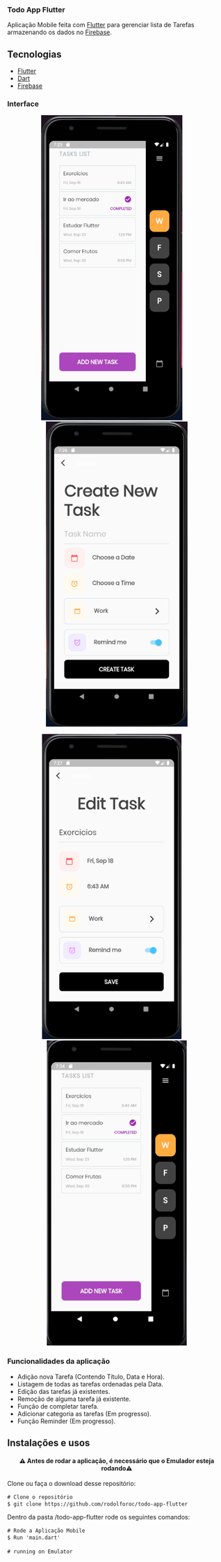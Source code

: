 ### Todo App Flutter
Aplicação Mobile feita com [Flutter](https://flutter.dev/) para gerenciar lista de Tarefas armazenando os dados no [Firebase](https://firebase.google.com/).

## Tecnologias
- [Flutter](https://flutter.dev/)
- [Dart](https://dart.dev/)
- [Firebase](https://firebase.google.com/)

### Interface

<p align="center">
  <img src = "https://github.com/rodolforoc/todo-app-flutter/blob/master/lib/assets/todo_taskScreen.PNG" height="700">
  &nbsp;&nbsp;&nbsp;&nbsp;&nbsp;
  <img src = "https://github.com/rodolforoc/todo-app-flutter/blob/master/lib/assets/todo_createScreen.PNG" height="700">
</p>
<p align="center">
  <img src = "https://github.com/rodolforoc/todo-app-flutter/blob/master/lib/assets/todo_editScreen.PNG" height="700">
  &nbsp;&nbsp;&nbsp;&nbsp;&nbsp;
  <img src = "https://github.com/rodolforoc/todo-app-flutter/blob/master/lib/assets/todo_demo.gif" height="700">
</p>

### Funcionalidades da aplicação

* Adição nova Tarefa (Contendo Título, Data e Hora).
* Listagem de todas as tarefas ordenadas pela Data.
* Edição das tarefas já existentes.
* Remoção de alguma tarefa já existente.
* Função de completar tarefa.
* Adicionar categoria as tarefas (Em progresso).
* Função Reminder (Em progresso).

## Instalações e usos

<h4 align="center">
  ⚠️ Antes de rodar a aplicação, é necessário que o Emulador esteja rodando⚠️
</h4>

Clone ou faça o download desse repositório:

```
# Clone o repositório
$ git clone https://github.com/rodolforoc/todo-app-flutter
```

Dentro da pasta /todo-app-flutter rode os seguintes comandos:

```
# Rode a Aplicação Mobile
$ Run 'main.dart'

# running on Emulator
```

